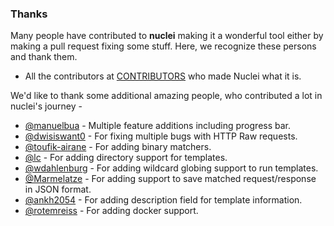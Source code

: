 
### Thanks

Many people have contributed to **nuclei** making it a wonderful tool either by making a pull request fixing some stuff. Here, we recognize these persons and thank them. 

- All the contributors at [CONTRIBUTORS](https://github.com/iami317/nuclei/graphs/contributors) who made Nuclei what it is.

We'd like to thank some additional amazing people, who contributed a lot in nuclei's journey - 

- [@manuelbua](https://www.github.com/manuelbua) - Multiple feature additions including progress bar. 
- [@dwisiswant0](https://www.github.com/dwisiswant0) - For fixing multiple bugs with HTTP Raw requests. 
- [@toufik-airane](https://www.github.com/toufik-airane) - For adding binary matchers.
- [@lc](https://www.github.com/lc) - For adding directory support for templates.
- [@wdahlenburg](https://www.github.com/wdahlenburg) - For adding wildcard globing support to run templates.
- [@Marmelatze](https://www.github.com/Marmelatze) - For adding support to save matched request/response in JSON format. 
- [@ankh2054](https://www.github.com/ankh2054) - For adding description field for template information.
- [@rotemreiss](https://www.github.com/rotemreiss) - For adding docker support.